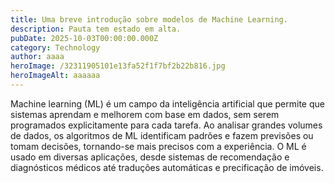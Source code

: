 ```yaml
---
title: Uma breve introdução sobre modelos de Machine Learning.
description: Pauta tem estado em alta.
pubDate: 2025-10-03T00:00:00.000Z
category: Technology
author: aaaa
heroImage: /32311905101e13fa52f1f7bf2b22b816.jpg
heroImageAlt: aaaaaa
---
```


Machine learning (ML) é um campo da inteligência artificial que permite que sistemas aprendam e melhorem com base em dados, sem serem programados explicitamente para cada tarefa. Ao analisar grandes volumes de dados, os algoritmos de ML identificam padrões e fazem previsões ou tomam decisões, tornando-se mais precisos com a experiência. O ML é usado em diversas aplicações, desde sistemas de recomendação e diagnósticos médicos até traduções automáticas e precificação de imóveis. 
